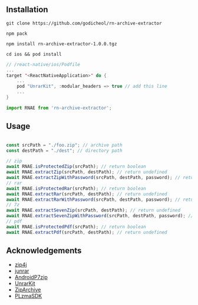 ## Installation

```console
git clone https://github.com/godicheol/rn-archive-extractor

npm pack

npm install rn-archive-extractor-1.0.0.tgz
```

```console
cd ios && pod install
```

```swift
// /react-native/ios/Podfile
...
target '<ReactNativeApplication>' do {
    ...
    pod "UnrarKit", :modular_headers => true // add this line
    ...
}
```

```js
import RNAE from 'rn-archive-extractor';
```

## Usage

```js

const srcPath = "./foo.zip"; // archive path
const destPath = "./dest"; // directory path

// zip
await RNAE.isProtectedZip(srcPath); // return boolean
await RNAE.extractZip(srcPath, destPath); // return undefined
await RNAE.extractZipWithPassword(srcPath, destPath, password); // return undefined
// rar
await RNAE.isProtectedRar(srcPath); // return boolean
await RNAE.extractRar(srcPath, destPath); // return undefined
await RNAE.extractRarWithPassword(srcPath, destPath, password); // return undefined
// 7z
await RNAE.extractSevenZip(srcPath, destPath); // return undefined
await RNAE.extractSevenZipWithPassword(srcPath, destPath, password); // return undefined
// pdf
await RNAE.isProtectedPdf(srcPath); // return boolean
await RNAE.extractPdf(srcPath, destPath); // return undefined
```

## Acknowledgements

- [zip4j](https://github.com/srikanth-lingala/zip4j)
- [junrar](https://github.com/junrar/junrar)
- [AndroidP7zip](https://github.com/hzy3774/AndroidP7zip)
- [UnrarKit](https://github.com/abbeycode/UnrarKit)
- [ZipArchive](https://github.com/ZipArchive/ZipArchive)
- [PLzmaSDK](https://github.com/OlehKulykov/PLzmaSDK)